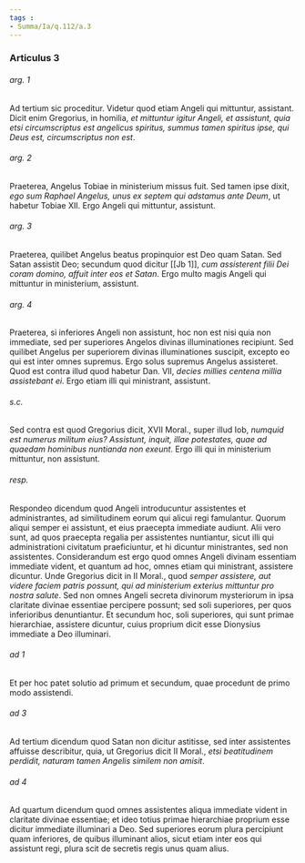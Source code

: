 ```yaml
---
tags : 
- Summa/Ia/q.112/a.3
---
```


### Articulus 3

###### arg. 1
Ad tertium sic proceditur. Videtur quod etiam Angeli qui mittuntur, assistant. Dicit enim Gregorius, in homilia, *et mittuntur igitur Angeli, et assistunt, quia etsi circumscriptus est angelicus spiritus, summus tamen spiritus ipse, qui Deus est, circumscriptus non est*.

###### arg. 2
Praeterea, Angelus Tobiae in ministerium missus fuit. Sed tamen ipse dixit, *ego sum Raphael Angelus, unus ex septem qui adstamus ante Deum*, ut habetur Tobiae XII. Ergo Angeli qui mittuntur, assistunt.

###### arg. 3
Praeterea, quilibet Angelus beatus propinquior est Deo quam Satan. Sed Satan assistit Deo; secundum quod dicitur [[Jb 1]], *cum assisterent filii Dei coram domino, affuit inter eos et Satan*. Ergo multo magis Angeli qui mittuntur in ministerium, assistunt.

###### arg. 4
Praeterea, si inferiores Angeli non assistunt, hoc non est nisi quia non immediate, sed per superiores Angelos divinas illuminationes recipiunt. Sed quilibet Angelus per superiorem divinas illuminationes suscipit, excepto eo qui est inter omnes supremus. Ergo solus supremus Angelus assisteret. Quod est contra illud quod habetur Dan. VII, *decies millies centena millia assistebant ei*. Ergo etiam illi qui ministrant, assistunt.

###### s.c.
Sed contra est quod Gregorius dicit, XVII Moral., super illud Iob, *numquid est numerus militum eius? Assistunt, inquit, illae potestates, quae ad quaedam hominibus nuntianda non exeunt*. Ergo illi qui in ministerium mittuntur, non assistunt.

###### resp.
Respondeo dicendum quod Angeli introducuntur assistentes et administrantes, ad similitudinem eorum qui alicui regi famulantur. Quorum aliqui semper ei assistunt, et eius praecepta immediate audiunt. Alii vero sunt, ad quos praecepta regalia per assistentes nuntiantur, sicut illi qui administrationi civitatum praeficiuntur, et hi dicuntur ministrantes, sed non assistentes. Considerandum est ergo quod omnes Angeli divinam essentiam immediate vident, et quantum ad hoc, omnes etiam qui ministrant, assistere dicuntur. Unde Gregorius dicit in II Moral., quod *semper assistere, aut videre faciem patris possunt, qui ad ministerium exterius mittuntur pro nostra salute*. Sed non omnes Angeli secreta divinorum mysteriorum in ipsa claritate divinae essentiae percipere possunt; sed soli superiores, per quos inferioribus denuntiantur. Et secundum hoc, soli superiores, qui sunt primae hierarchiae, assistere dicuntur, cuius proprium dicit esse Dionysius immediate a Deo illuminari.

###### ad 1
Et per hoc patet solutio ad primum et secundum, quae procedunt de primo modo assistendi.

###### ad 3
Ad tertium dicendum quod Satan non dicitur astitisse, sed inter assistentes affuisse describitur, quia, ut Gregorius dicit II Moral., *etsi beatitudinem perdidit, naturam tamen Angelis similem non amisit*.

###### ad 4
Ad quartum dicendum quod omnes assistentes aliqua immediate vident in claritate divinae essentiae; et ideo totius primae hierarchiae proprium esse dicitur immediate illuminari a Deo. Sed superiores eorum plura percipiunt quam inferiores, de quibus illuminant alios, sicut etiam inter eos qui assistunt regi, plura scit de secretis regis unus quam alius.

